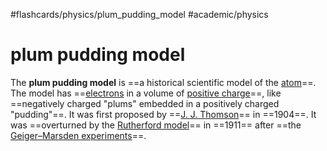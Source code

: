 #flashcards/physics/plum_pudding_model #academic/physics

# plum pudding model

The __plum pudding model__ is ==a historical scientific model of the [atom](atom.md)==. The model has ==[electrons](electron.md) in a volume of [positive charge](electric%20charge.md)==, like ==negatively charged "plums" embedded in a positively charged "pudding"==. It was first proposed by ==[J. J. Thomson](J.%20J.%20Thomson.md)== in ==1904==. It was ==overturned by the [Rutherford model](Rutherford%20model.md)== in ==1911== after ==the [Geiger–Marsden experiments](Geiger–Marsden%20experiments.md)==. <!--SR:!2022-12-27,12,270!2022-12-24,10,250!2022-12-24,8,250!2022-12-23,7,250!2022-12-31,13,270!2022-12-22,8,250!2022-12-30,12,270!2022-12-29,11,270-->

